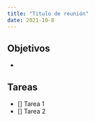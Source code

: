 ```yaml
---
title: "Titulo de reunión"
date: 2021-10-8
---
```




## Objetivos
- 

## Tareas
- [] Tarea 1 
- [] Tarea 2
